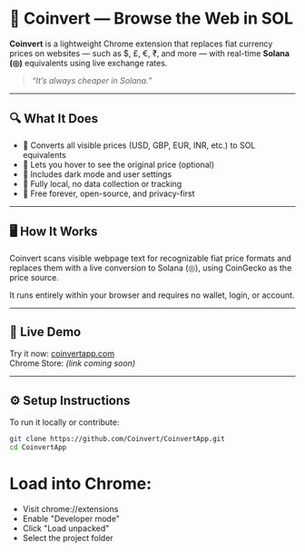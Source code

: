 # 🧩 Coinvert — Browse the Web in SOL

**Coinvert** is a lightweight Chrome extension that replaces fiat currency prices on websites — such as $, £, €, ₹, and more — with real-time **Solana (◎)** equivalents using live exchange rates.

> _“It’s always cheaper in Solana.”_

---

## 🔍 What It Does

- 💸 Converts all visible prices (USD, GBP, EUR, INR, etc.) to SOL equivalents  
- 🧠 Lets you hover to see the original price (optional)  
- 🌙 Includes dark mode and user settings  
- 🔐 Fully local, no data collection or tracking  
- 🧾 Free forever, open-source, and privacy-first

---

## 🖥 How It Works

Coinvert scans visible webpage text for recognizable fiat price formats and replaces them with a live conversion to Solana (◎), using CoinGecko as the price source.

It runs entirely within your browser and requires no wallet, login, or account.

---

## 🧪 Live Demo

Try it now: [coinvertapp.com](https://coinvertapp.com)  
Chrome Store: *(link coming soon)*

---

## ⚙️ Setup Instructions

To run it locally or contribute:

```bash
git clone https://github.com/Coinvert/CoinvertApp.git
cd CoinvertApp
```
# Load into Chrome:
- Visit chrome://extensions
- Enable "Developer mode"
- Click "Load unpacked"
- Select the project folder
